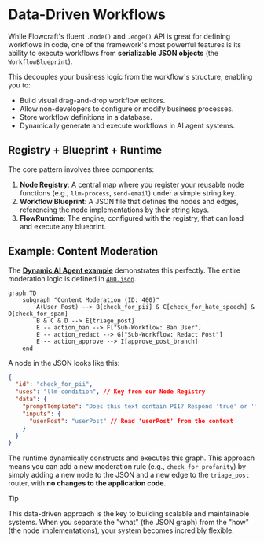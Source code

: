 # Data-Driven Workflows

While Flowcraft's fluent `.node()` and `.edge()` API is great for defining workflows in code, one of the framework's most powerful features is its ability to execute workflows from **serializable JSON objects** (the `WorkflowBlueprint`).

This decouples your business logic from the workflow's structure, enabling you to:

-   Build visual drag-and-drop workflow editors.
-   Allow non-developers to configure or modify business processes.
-   Store workflow definitions in a database.
-   Dynamically generate and execute workflows in AI agent systems.

## Registry + Blueprint + Runtime

The core pattern involves three components:

1.  **Node Registry**: A central map where you register your reusable node functions (e.g., `llm-process`, `send-email`) under a simple string key.
2.  **Workflow Blueprint**: A JSON file that defines the nodes and edges, referencing the node implementations by their string keys.
3.  **FlowRuntime**: The engine, configured with the registry, that can load and execute any blueprint.

## Example: Content Moderation

The **[Dynamic AI Agent example](/examples/ai-workflows/in-memory-processing)** demonstrates this perfectly. The entire moderation logic is defined in [`400.json`](https://github.com/gorango/flowcraft/tree/master/examples/ai-workflows/declarative-processing/data/4.content-moderation/400.json).

```mermaid
graph TD
    subgraph "Content Moderation (ID: 400)"
        A(User Post) --> B[check_for_pii] & C[check_for_hate_speech] & D[check_for_spam]
        B & C & D --> E{triage_post}
        E -- action_ban --> F["Sub-Workflow: Ban User"]
        E -- action_redact --> G["Sub-Workflow: Redact Post"]
        E -- action_approve --> I[approve_post_branch]
    end
```

A node in the JSON looks like this:

```json
{
  "id": "check_for_pii",
  "uses": "llm-condition", // Key from our Node Registry
  "data": {
    "promptTemplate": "Does this text contain PII? Respond 'true' or 'false'.\n\nText: \"{{userPost}}\"",
    "inputs": {
      "userPost": "userPost" // Read 'userPost' from the context
    }
  }
}
```

The runtime dynamically constructs and executes this graph. This approach means you can add a new moderation rule (e.g., `check_for_profanity`) by simply adding a new node to the JSON and a new edge to the `triage_post` router, with **no changes to the application code**.

> [!TIP]
> This data-driven approach is the key to building scalable and maintainable systems. When you separate the "what" (the JSON graph) from the "how" (the node implementations), your system becomes incredibly flexible.
